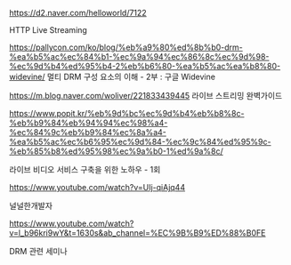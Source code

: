 https://d2.naver.com/helloworld/7122

HTTP Live Streaming



https://pallycon.com/ko/blog/%eb%a9%80%ed%8b%b0-drm-%ea%b5%ac%ec%84%b1-%ec%9a%94%ec%86%8c%ec%9d%98-%ec%9d%b4%ed%95%b4-2%eb%b6%80-%ea%b5%ac%ea%b8%80-widevine/
멀티 DRM 구성 요소의 이해 - 2부 : 구글 Widevine


https://m.blog.naver.com/woliver/221833439445
라이브 스트리밍 완벽가이드


https://www.popit.kr/%eb%9d%bc%ec%9d%b4%eb%b8%8c-%eb%b9%84%eb%94%94%ec%98%a4-%ec%84%9c%eb%b9%84%ec%8a%a4-%ea%b5%ac%ec%b6%95%ec%9d%84-%ec%9c%84%ed%95%9c-%eb%85%b8%ed%95%98%ec%9a%b0-1%ed%9a%8c/

라이브 비디오 서비스 구축을 위한 노하우 - 1회


https://www.youtube.com/watch?v=UIj-qiAjq44

널널한개발자



https://www.youtube.com/watch?v=l_b96kri9wY&t=1630s&ab_channel=%EC%9B%B9%ED%88%B0FE

DRM 관련 세미나
